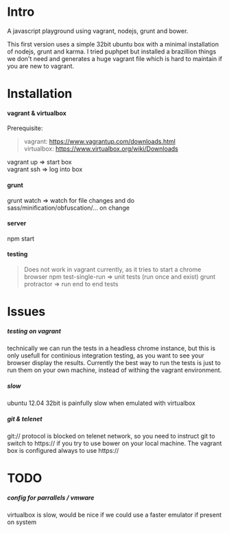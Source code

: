 # Intro

A javascript playground using vagrant, nodejs, grunt and bower.

This first version uses a simple 32bit ubuntu box with a minimal installation of nodejs, grunt and karma. I tried puphpet but installed a brazillion things we don't need and generates a huge vagrant file which is hard to maintain if you are new to vagrant.

# Installation
#### vagrant & virtualbox
Prerequisite:
> vagrant: https://www.vagrantup.com/downloads.html  
> virtualbox: https://www.virtualbox.org/wiki/Downloads

vagrant up => start box  
vagrant ssh => log into box

#### grunt
grunt watch => watch for file changes and do sass/minification/obfuscation/... on change

#### server
npm start

#### testing
> Does not work in vagrant currently, as it tries to start a chrome browser
npm test-single-run => unit tests (run once and exist)
grunt protractor => run end to end tests

# Issues
##### testing on vagrant
technically we can run the tests in a headless chrome instance, but this is only usefull for continious integration testing, as you want to see your browser display the results. Currently the best way to run the tests is just to run them on your own machine, instead of withing the vagrant environment.
##### slow
ubuntu 12.04 32bit is painfully slow when emulated with virtualbox
##### git & telenet
git:// protocol is blocked on telenet network, so you need to instruct git to switch to https:// if you try to use bower on your local machine. The vagrant box is configured always to use https://

# TODO
##### config for parrallels / vmware
virtualbox is slow, would be nice if we could use a faster emulator if present on system
